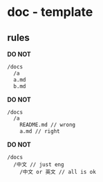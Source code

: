 # doc - template

## rules

**DO NOT**

```bash
/docs
  /a
  a.md
  b.md
```

**DO NOT**

```bash
/docs
  /a
    README.md // wrong
    a.md // right
```

**DO NOT**

```
/docs
  /中文 // just eng
    /中文 or 英文 // all is ok
```
